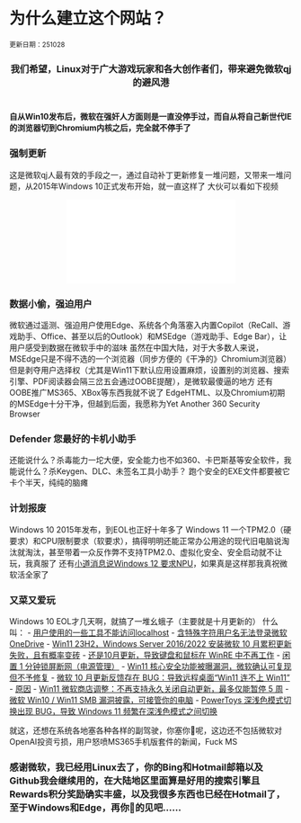 # 为什么建立这个网站？
<small>更新日期：251028</small>

### <center> 我们希望，Linux对于广大游戏玩家和各大创作者们，带来避免微软qj的避风港 </center><br>

#### 自从Win10发布后，微软在强奸人方面则是一直没停手过，而自从将自己新世代IE的浏览器切到Chromium内核之后，完全就不停手了

### 强制更新

  这是微软qj人最有效的手段之一，通过自动补丁更新修复一堆问题，又带来一堆问题，从2015年Windows 10正式发布开始，就一直这样了
  大伙可以看如下视频
  <center><iframe src="//player.bilibili.com/player.html?isOutside=true&aid=515294870&bvid=BV1vg411S7BA&cid=826799405&p=1" tyle="width: 120%; height: 120%;" scrolling="no" border="0" frameborder="no" framespacing="0" allowfullscreen="true"></iframe></center>

### 数据小偷，强迫用户

  微软通过遥测、强迫用户使用Edge、系统各个角落塞入内置Copilot（ReCall、游戏助手、Office、甚至以后的Outlook）和MSEdge（游戏助手、Edge Bar），让用户感受到数据在微软手中的滋味
  虽然在中国大陆，对于大多数人来说，MSEdge只是不得不选的一个浏览器（同步方便的《干净的》Chromium浏览器）
  但是剥夺用户选择权（尤其是Win11下默认应用设置麻烦，设置别的浏览器、搜索引擎、PDF阅读器会隔三岔五会通过OOBE提醒），是微软最傻逼的地方
  还有OOBE推广MS365、XBox等东西我就不说了
  EdgeHTML、以及Chromium初期的MSEdge十分干净，但越到后面，我愿称为Yet Another 360 Security Browser
  
### Defender 您最好的卡机小助手
  
  还能说什么？杀毒能力一坨大便，安全能力也不如360、卡巴斯基等安全软件，我能说什么？杀Keygen、DLC、未签名工具小助手？
  跑个安全的EXE文件都要被它卡个半天，纯纯的脑瘫

### 计划报废
  
  Windows 10 2015年发布，到EOL也正好十年多了
  Windows 11 一个TPM2.0（硬要求）和CPU限制要求（软要求），搞得明明还能正常办公用途的现代旧电脑说淘汰就淘汰，甚至带着一众反作弊不支持TPM2.0、虚拟化安全、安全启动就不让玩，我真服了
  还有[小道消息说Windows 12 要求NPU](https://www.digitaltrends.com/computing/windows-12-npu-may-be-required/)，如果真是这样那我真祝微软活全家了
  
### 又菜又爱玩
  
  Windows 10 EOL才几天啊，就搞了一堆幺蛾子（主要就是十月更新的）
  什么叫：
    - [用户使用的一些工具不能访问localhost](https://www.landiannews.com/archives/110926.html)
    - [含特殊字符用户名无法登录微软 OneDrive](https://www.ithome.com/0/892/263.htm)
    - [Win11 23H2，Windows Server 2016/2022 安装微软 10 月累积更新失败，且有概率变砖](https://www.ithome.com/0/892/256.htm)
    - [还是10月更新，导致键盘和鼠标在 WinRE 中不再工作](https://www.ithome.com/0/890/846.htm)
    - [闲置 1 分钟锁屏断网（电源管理）](https://www.ithome.com/0/892/847.htm)
    - [Win11 核心安全功能被曝漏洞，微软确认可复现但不予修复](https://www.ithome.com/0/892/861.htm)
    - [微软 10 月更新反馈存在 BUG：导致远程桌面“Win11 连不上 Win11”](https://www.ithome.com/0/892/265.htm)
      - [原因](https://ourl.co/110962)
    - [Win11 微软商店调整：不再支持永久关闭自动更新，最多仅能暂停 5 周](https://www.ithome.com/0/891/563.htm)
    - [微软 Win10 / Win11 SMB 漏洞披露，可接管你的电脑](https://www.ithome.com/0/891/002.htm)
    - [PowerToys 深浅色模式切换出现 BUG，导致 Windows 11 频繁在深浅色模式之间切换](https://ourl.co/110945)
    
  就这，还想在系统各地塞各种各样的副驾驶，你塞你🐴呢，这边还不包括微软对OpenAI投资亏损，用户怒喷MS365手机版套件的新闻，Fuck MS
  

### 感谢微软，我已经用Linux去了，你的Bing和Hotmail邮箱以及Github我会继续用的，在大陆地区里面算是好用的搜索引擎且Rewards积分奖励确实丰盛，以及我很多东西也已经在Hotmail了，至于Windows和Edge，再你🐴的见吧……
